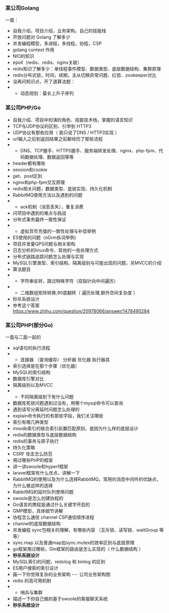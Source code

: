 ### 某公司Golang
一面：
- 自我介绍，项目介绍，业务架构，自己的技能栈
- 开放问题对 Golang 了解多少
- 并发编程模型，多进程，多线程，协程，CSP
- golang context 作用
- NIO的知识
- epoll（redis、redis、nginx关联）
- redis知识了解多少：单线程事件模型、数据类型、底层数据结构、集群原理
- redis分布式锁，时间，续期，主从切换异常问题、红锁、zookeeper对比
- 没再问知识点，开了道算法题：
- - 动态规划：最长上升子序列


### 某公司PHP/Go
- 自我介绍、项目中扮演的角色、技能技术栈，掌握的语言知识
- TCP与UDP协议的区别、引申到 HTTP3
- UDP协议有那些应用（ 我只说了DNS / HTTP3实现 ）
- url输入之后到返回结果之前都经历了那些流程
- - DNS、TCP握手、HTTPS握手、服务端转发处理、nginx、php-fpm、代码数据处理、数据返回等等
- header都有哪些
- session和cookie
- get、post区别
- nginx和php-fpm交互原理
- redis相关问题，数据类型、底层实现、持久化机制
- RabbitMQ使用方法以及遇到的问题
- - ack机制（消息丢失），重复消费
- 问项目中遇到的难点与挑战
- 分布式事务最终一致性保证
- - 虚拟货币充值的一致性处理与补偿举例
- ES使用的问题（nGrm拆词举例）
- 项目并发量QPS问题与相关架构
- 日志分析的linux命令、其他的一些处理方式
- 分布式链路追踪问题怎么处理与实现
- MySQL引擎类型、索引结构、隔离级别与可能出现的问题，另MVCC的介绍
- 算法题目
- - 字符串反转，跳过特殊字符（双指针向中间遍历）
- - 二维数组矩阵转换,90度翻转（ 遍历处理,额外空间复杂度 ）
- 秒杀系统设计
- 参考这个答案  https://www.zhihu.com/question/20978066/answer/1478490284



### 某公司PHP(部分Go) 
一面与二面一起的
- sql语句的执行流程
- - 连接器 （查询缓存） 分析器 优化器 执行器具
- 索引选择是在那个步骤（优化器）
- MySQL的索引结构
- 数据库引擎对比
- 隔离级别以及MVCC
- - 不同隔离级别下有什么问题
- 数据库死锁问题遇到过没有，用哪个mysql命令可以查询
- 遇到读写分离延时问题怎么处理的
- explain命令执行的有那些字段，我们关注哪些
- 索引有哪几种类型
- innodb索引的联合索引前置匹配原则，是因为什么样的底层设计
- redis的数据类型与底层数据结构
- redis的事务与原子执行
- 持久化策略
- CSRF 攻击怎么防范
- 用过哪些PHP的框架
- 讲一讲swoole和hyperf框架
- laravel框架有什么优点，讲解一下
- RabbitMQ的使用以及为什么选择RabbitMQ，常用的消息中间件的优缺点，为什么做这样的选择
- RabbitMQ的延时队列使用问题
- swoole是怎么创建协程的
- Go语言的携程是通过什么关键字开启的
- GMP模型，具体细节讲解
- 协程怎么通信 channel CSP通信顺序进程
- channel的底层数据结构
- 并发编程 sync包相关的理解，有哪些内容 （互斥锁、读写锁、waitGroup 等等）
- sync.map 以及普通map加sync.mutex的效率区别与底层原理
- go框架用过哪些，Gin框架的路由是怎么实现的（ 什么数据结构 ）
- **秒杀系统设计**
- MySQL索引的问题，redolog 和 binlog 的区别
- ES用户搜索的索引设计
- 画一下你觉得复杂的业务架构 --- 公司业务架构图
- redis 的高可用机制
- - 哨兵与集群
- 描述一下你自己做的基于swoole的客服聊天系统
- **秒杀系统设计**


